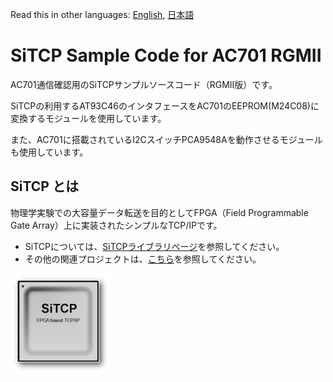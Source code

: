 Read this in other languages: [English](README.md), [日本語](README.ja.md)

# SiTCP Sample Code for AC701 RGMII

AC701通信確認用のSiTCPサンプルソースコード（RGMII版）です。

SiTCPの利用するAT93C46のインタフェースをAC701のEEPROM(M24C08)に変換するモジュールを使用しています。

また、AC701に搭載されているI2CスイッチPCA9548Aを動作させるモジュールも使用しています。


## SiTCP とは

物理学実験での大容量データ転送を目的としてFPGA（Field Programmable Gate Array）上に実装されたシンプルなTCP/IPです。

* SiTCPについては、[SiTCPライブラリページ](https://www.bbtech.co.jp/products/sitcp-library/)を参照してください。
* その他の関連プロジェクトは、[こちら](https://github.com/BeeBeansTechnologies)を参照してください。

![SiTCP](sitcp.png)
